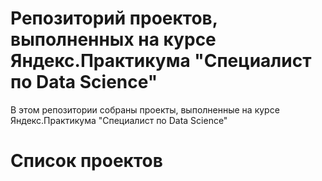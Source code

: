 # Репозиторий проектов, выполненных на курсе Яндекс.Практикума "Специалист по Data Science" 
В этом репозитории собраны проекты, выполненные на курсе Яндекс.Практикума "Специалист по Data Science"
# Список проектов
